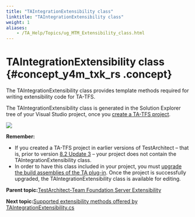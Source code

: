 ```yaml
--- 
title: "TAIntegrationExtensibility class"
linktitle: "TAIntegrationExtensibility class"
weight: 1
aliases: 
    - /TA_Help/Topics/ug_MTM_Extensibility_class.html
---
```

# TAIntegrationExtensibility class {#concept_y4m_txk_rs .concept}

The TAIntegrationExtensibility class provides template methods required for writing extensibility code for TA-TFS.

The TAIntegrationExtensibility class is generated in the Solution Explorer tree of your Visual Studio project, once you [create a TA-TFS project](Integration_MTM_creating_vs_project.html).

![](../Images/ug_MTM_TAIntegrationExtensibility.png)

**Remember:**

-   If you created a TA-TFS project in earlier versions of TestArchitect – that is, prior to version [8.2 Update 3](../../TA_ReleaseNotes/DITA_source/Whats_New_8.2_update_3_Windows.html) – your project does not contain the TAIntegrationExtensibility class.
-   In order to have this class included in your project, you must [upgrade the build assemblies of the TA plug-in](ug_MTM_upgrading_assemblies.html). Once the project is successfully upgraded, the TAIntegrationExtensibility class is available for editing.

**Parent topic:**[TestArchitect-Team Foundation Server Extensibility](../../TA_Help/Topics/ug_MTM_Extensibility.html)

**Next topic:**[Supported extensibility methods offered by TAIntegrationExtensibility.cs](../../TA_Help/Topics/ug_TA_TFS_Extensibility_supported_methods.html)

